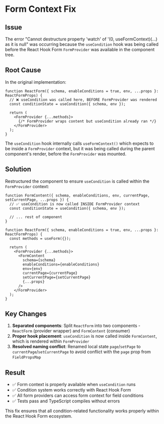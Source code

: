 # Form Context Fix

## Issue
The error "Cannot destructure property 'watch' of '(0, useFormContext)(...) as it is null" was occurring because the `useCondition` hook was being called before the React Hook Form `FormProvider` was available in the component tree.

## Root Cause
In the original implementation:

```tsx
function ReactForm({ schema, enableConditions = true, env, ...props }: ReactFormProps) {
  // ❌ useCondition was called here, BEFORE FormProvider was rendered
  const conditionState = useCondition({ schema, env });

  return (
    <FormProvider {...methods}>
      {/* FormProvider wraps content but useCondition already ran */}
    </FormProvider>
  );
}
```

The `useCondition` hook internally calls `useFormContext()` which expects to be inside a `FormProvider` context, but it was being called during the parent component's render, before the `FormProvider` was mounted.

## Solution
Restructured the component to ensure `useCondition` is called within the `FormProvider` context:

```tsx
function FormContent({ schema, enableConditions, env, currentPage, setCurrentPage, ...props }) {
  // ✅ useCondition is now called INSIDE FormProvider context
  const conditionState = useCondition({ schema, env });
  
  // ... rest of component
}

function ReactForm({ schema, enableConditions = true, env, ...props }: ReactFormProps) {
  const methods = useForm({});

  return (
    <FormProvider {...methods}>
      <FormContent 
        schema={schema} 
        enableConditions={enableConditions} 
        env={env} 
        currentPage={currentPage}
        setCurrentPage={setCurrentPage}
        {...props} 
      />
    </FormProvider>
  );
}
```

## Key Changes
1. **Separated components**: Split `ReactForm` into two components - `ReactForm` (provider wrapper) and `FormContent` (consumer)
2. **Proper hook placement**: `useCondition` is now called inside `FormContent`, which is rendered within `FormProvider`
3. **Resolved naming conflict**: Renamed local state `page`/`setPage` to `currentPage`/`setCurrentPage` to avoid conflict with the `page` prop from `FieldPropsMap`

## Result
- ✅ Form context is properly available when `useCondition` runs
- ✅ Condition system works correctly with React Hook Form
- ✅ All form providers can access form context for field conditions
- ✅ Tests pass and TypeScript compiles without errors

This fix ensures that all condition-related functionality works properly within the React Hook Form ecosystem.
